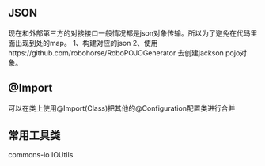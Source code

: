 ## JSON
现在和外部第三方的对接接口一般情况都是json对象传输。所以为了避免在代码里面出现到处的map。
1、构建对应的json
2、使用https://github.com/robohorse/RoboPOJOGenerator 去创建jackson pojo对象。

## @Import
可以在类上使用@Import(Class)把其他的@Configuration配置类进行合并

## 常用工具类
commons-io  IOUtils
